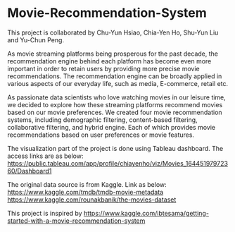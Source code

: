 # Movie-Recommendation-System

This project is collaborated by Chu-Yun Hsiao, Chia-Yen Ho, Shu-Yun Liu and Yu-Chun Peng.

As movie streaming platforms being prosperous for the past decade, the recommendation engine behind each platform has become even more important in order to retain users by providing more precise movie recommendations. The recommendation engine can be broadly applied in various aspects of our everyday life, such as media, E-commerce, retail etc.

As passionate data scientists who love watching movies in our leisure time, we decided to explore how these streaming platforms recommend movies based on our movie preferences. We created four movie recommendation systems, including demographic filtering, content-based filtering, collaborative filtering, and hybrid engine. Each of which provides movie recommendations based on user preferences or movie features.

The visualization part of the project is done using Tableau dashboard. The access links are as below:
https://public.tableau.com/app/profile/chiayenho/viz/Movies_16445197972360/Dashboard1

The original data source is from Kaggle. Link as below:
https://www.kaggle.com/tmdb/tmdb-movie-metadata
https://www.kaggle.com/rounakbanik/the-movies-dataset

This project is inspired by
https://www.kaggle.com/ibtesama/getting-started-with-a-movie-recommendation-system
